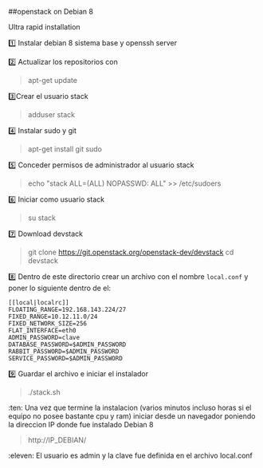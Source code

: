 ##openstack on Debian 8

Ultra rapid installation

:one: Instalar debian 8 sistema base y openssh server

:two: Actualizar los repositorios con

> apt-get update

:three:Crear el usuario stack

> adduser stack

:four: Instalar sudo y git

> apt-get install git sudo

:five: Conceder permisos de administrador al usuario stack

> echo "stack ALL=(ALL) NOPASSWD: ALL" >> /etc/sudoers

:six: Iniciar como usuario stack

> su stack

:seven: Download devstack

> git clone https://git.openstack.org/openstack-dev/devstack
> cd devstack

:eight: Dentro de este directorio crear un archivo con el nombre `local.conf` y poner lo siguiente dentro de el:

```
[[local|localrc]]
FLOATING_RANGE=192.168.143.224/27
FIXED_RANGE=10.12.11.0/24
FIXED_NETWORK_SIZE=256
FLAT_INTERFACE=eth0
ADMIN_PASSWORD=clave
DATABASE_PASSWORD=$ADMIN_PASSWORD
RABBIT_PASSWORD=$ADMIN_PASSWORD
SERVICE_PASSWORD=$ADMIN_PASSWORD
```

:nine: Guardar el archivo e iniciar el instalador

> ./stack.sh

:ten: Una vez que termine la instalacion (varios minutos incluso horas si el equipo no posee bastante cpu y ram) iniciar desde un navegador poniendo la direccion IP donde fue instalado Debian 8

> http://IP_DEBIAN/

:eleven: El usuario es admin y la clave fue definida en el archivo local.conf


